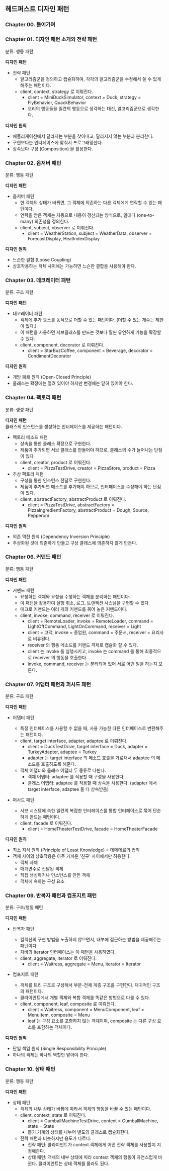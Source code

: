 ## 헤드퍼스트 디자인 패턴
### Chapter 00. 들어가며
### Chapter 01. 디자인 패턴 소개와 전략 패턴
분류: 행동 패턴

**디자인 패턴**
- 전략 패턴
  - 알고리즘군을 정의하고 캡슐화하여, 각각의 알고리즘군을 수정해서 쓸 수 있게 해주는 패턴이다.
  - client, context, strategy 로 이뤄진다.
    - client = MiniDuckSimulator, context = Duck, strategy = FlyBehavior, QuackBehavior
    - 오리의 행동들을 일련의 행동으로 생각하는 대신, 알고리즘군으로 생각한다.

**디자인 원칙**
- 애플리케이션에서 달라지는 부분을 찾아내고, 달라지지 않는 부분과 분리한다.
- 구현보다는 인터페이스에 맞춰서 프로그래밍한다.
- 상속보다 구성 (Composition) 을 활용한다.

### Chapter 02. 옵저버 패턴
분류: 행동 패턴

**디자인 패턴**
- 옵저버 패턴
  - 한 객체의 상태가 바뀌면, 그 객체에 의존하는 다른 객체에게 연락할 수 있는 패턴이다.
  - 연락을 받은 객체는 자동으로 내용이 갱신되는 방식으로, 일대다 (one-to-many) 의존성을 정의한다.
  - client, subject, observer 로 이뤄진다.
    - client = WeatherStation, subject = WeatherData, observer = ForecastDisplay, HeatIndexDisplay

**디자인 원칙**
- 느슨한 결합 (Loose Coupling)
- 상호작용하는 객체 사이에는 가능하면 느슨한 결합을 사용해야 한다.

### Chapter 03. 데코레이터 패턴
분류: 구조 패턴

**디자인 패턴**
- 데코레이터 패턴
  - 객체에 추가 요소를 동적으로 더할 수 있는 패턴이다. (더할 수 있는 개수는 제한이 없다.)
  - 이 패턴을 사용하면 서브클래스를 만드는 것보다 훨씬 유연하게 기능을 확장할 수 있다.
  - client, component, decorator 로 이뤄진다.
    - client = StarBuzCoffee, component = Beverage, decorator = CondimentDecorator

**디자인 원칙**
- 개방 폐쇄 원칙 (Open-Closed Principle)
- 클래스는 확장에는 열려 있어야 하지만 변경에는 닫혀 있어야 한다.

### Chapter 04. 팩토리 패턴
분류: 생성 패턴

**디자인 패턴**  
클래스의 인스턴스를 생성하는 인터페이스를 제공하는 패턴이다.
- 팩토리 메소드 패턴
  - 상속을 통한 클래스 확장으로 구현한다.
  - 제품이 추가되면 서브 클래스를 만들어야 하므로, 클래스의 수가 늘어나는 단점이 있다
  - client, creator, product 로 이뤄진다.
    - client = PizzaTestDrive, creator = PizzaStore, product = Pizza
- 추상 팩토리 패턴
  - 구성을 통한 인스턴스 전달로 구현한다.
  - 제품이 추가되면 메소드를 추가해야 하므로, 인터페이스를 수정해야 하는 단점이 있다.
  - client, abstractFactory, abstractProduct 로 이뤄진다.
    - client = PizzaTestDrive, abstractFactory = PizzaIngredientFactory, abstractProduct = Dough, Source, Pepperoni

**디자인 원칙**
- 의존 역전 원칙 (Dependency Inversion Principle)
- 추상화된 것에 의존하게 만들고 구상 클래스에 의존하지 않게 만든다.

### Chapter 06. 커맨드 패턴
분류: 행동 패턴

**디자인 패턴**
- 커맨드 패턴
  - 요청하는 객체와 요청을 수행하는 객체를 분리하는 패턴이다.
  - 이 패턴을 활용하여 실행 취소, 로그, 트랜잭션 시스템을 구현할 수 있다.
  - 매크로 커맨드는 여러 개의 커맨드를 묶어 놓은 커맨드이다.
  - client, invoke, command, receiver 로 이뤄진다.
    - client = RemoteLoader, invoke = RemoteLoader, command = LightOffCommand, LightOnCommand, receiver = Light
    - client = 고객, invoke = 종업원, command = 주문서, receiver = 요리사로 비유된다.
    - receiver 의 행동 메소드를 커맨드 객체로 캡슐화 할 수 있다.
    - client 는 invoke 를 실행시키고, invoke 는 command 를 통해 최종적으로 receiver 의 행동을 호출한다.
    - invoke, command, receiver 는 분리되어 있어 서로 어떤 일을 하는지 모른다.
  
### Chapter 07. 어댑터 패턴과 퍼사드 패턴
분류: 구조 패턴  

**디자인 패턴**
- 어댑터 패턴
  - 특정 인터페이스를 사용할 수 없을 때, 사용 가능한 다른 인터페이스로 변환해주는 패턴이다.
  - client, target interface, adapter, adaptee 로 이뤄진다.
    - client = DuckTestDrive, target interface = Duck, adapter = TurkeyAdapter, adaptee = Turkey
    - adapter 는 target interface 의 메소드 호출을 가로채서 adaptee 의 메소드를 호출하도록 해준다.
  - 객체 어댑터와 클래스 어댑터 두 종류로 나뉜다.
    - 객체 어댑터: adaptee 를 적용할 때 구성을 사용한다.
    - 클래스 어댑터: adaptee 를 적용할 때 상속을 사용한다. (adapter 에서 target interface, adaptee 둘 다 상속받음)

- 퍼사드 패턴
  - 서브 시스템에 속한 일련의 복잡한 인터페이스를 통합 인터페이스로 묶어 단순하게 만드는 패턴이다.
  - client, facade 로 이뤄진다.
    - client = HomeTheaterTestDrive, facade = HomeTheaterFacade

**디자인 원칙**
- 최소 지식 원칙 (Principle of Least Knowledge) = 데메테르의 법칙
- 객체 사이의 상호작용은 아주 가까운 '친구' 사이에서만 허용한다.
  - 객체 자체
  - 매개변수로 전달된 객체
  - 직접 생성하거나 인스턴스를 만든 객체
  - 객체에 속하는 구성 요소

### Chapter 09. 반복자 패턴과 컴포지트 패턴
분류: 구조/행동 패턴

**디자인 패턴**
- 반복자 패턴
  - 컬렉션의 구현 방법을 노출하지 않으면서, 내부에 접근하는 방법을 제공해주는 패턴이다.
  - 자바의 Iterator 인터페이스는 이 패턴을 사용하였다.
  - client, aggregate, iterator 로 이뤄진다.
    - client = Waitress, aggregate = Menu, iterator = Iterator

- 컴포지트 패턴
  - 객체를 트리 구조로 구성해서 부분-전체 계층 구조를 구현한다. 재귀적인 구조의 패턴이다.
  - 클라이언트에서 개별 객체와 복합 객체를 똑같은 방법으로 다룰 수 있다.
  - client, component, leaf, composite 로 이뤄진다.
    - client = Waitress, component = MenuComponent, leaf = MenuItem, composite = Menu
    - leaf 는 구성 요소를 포함하지 않는 객체이며, composite 는 다른 구성 요소를 포함하는 객체이다.

**디자인 원칙**
- 단일 책임 원칙 (Single Responsibility Principle)
- 하나의 객체는 하나의 역할만 맡아야 한다.
 
### Chapter 10. 상태 패턴
분류: 행동 패턴

**디자인 패턴**
- 상태 패턴
  - 객체의 내부 상태가 바뀜에 따라서 객체의 행동을 바꿀 수 있는 패턴이다.
  - client, context, state 로 이뤄진다.
    - client = GumballMachineTestDrive, context = GumballMachine, state = State
    - 뽑기 기계의 상태를 나누어 별도의 클래스로 캡슐화한다.
  - 전략 패턴과 비슷하지만 용도가 다르다.
    - 전략 패턴: 클라이언트가 context 객체에게 어떤 전략 객체를 사용할지 지정해준다.  
    - 상태 패턴: 객체의 내부 상태에 따라 context 객체의 행동이 자연스럽게 바뀐다. 클라이언트는 상태 객체를 몰라도 된다.